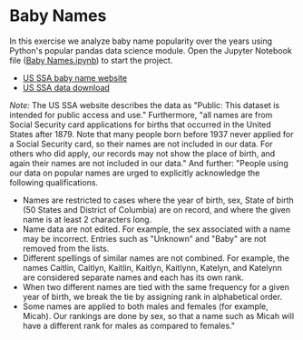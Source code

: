 # Baby Names

In this exercise we analyze baby name popularity over the years using Python's popular pandas data science module. Open the Jupyter Notebook file ([Baby Names.ipynb](https://github.com/mstykow/babies/blob/master/Baby%20Names.ipynb)) to start the project.

* [US SSA baby name website](https://www.ssa.gov/oact/babynames/)
* [US SSA data download](https://catalog.data.gov/dataset/baby-names-from-social-security-card-applications-national-level-data)

*Note:* The US SSA website describes the data as "Public: This dataset is intended for public access and use." Furthermore, "all names are from Social Security card applications for births that occurred in the United States after 1879. Note that many people born before 1937 never applied for a Social Security card, so their names are not included in our data. For others who did apply, our records may not show the place of birth, and again their names are not included in our data." And further: "People using our data on popular names are urged to explicitly acknowledge the following qualifications.

* Names are restricted to cases where the year of birth, sex, State of birth (50 States and District of Columbia) are on record, and where the given name is at least 2 characters long.
* Name data are not edited. For example, the sex associated with a name may be incorrect. Entries such as "Unknown" and "Baby" are not removed from the lists.
* Different spellings of similar names are not combined. For example, the names Caitlin, Caitlyn, Kaitlin, Kaitlyn, Kaitlynn, Katelyn, and Katelynn are considered separate names and each has its own rank.
* When two different names are tied with the same frequency for a given year of birth, we break the tie by assigning rank in alphabetical order.
* Some names are applied to both males and females (for example, Micah). Our rankings are done by sex, so that a name such as Micah will have a different rank for males as compared to females."
